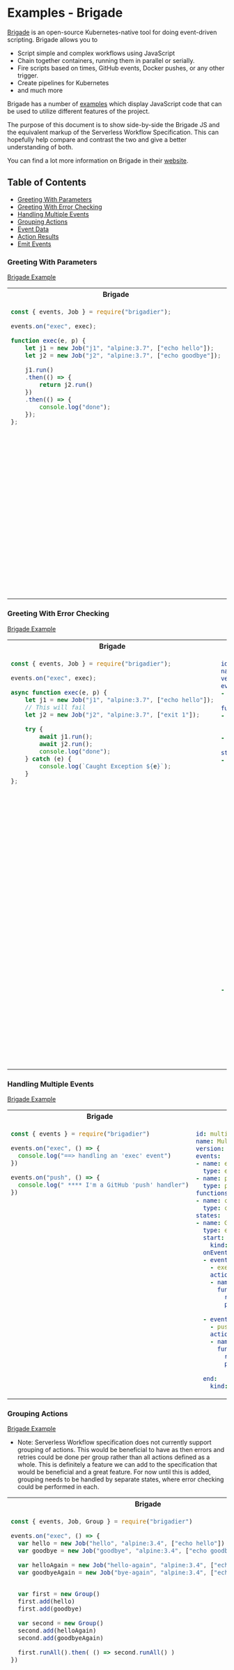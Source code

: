 # Examples - Brigade

[Brigade](https://github.com/brigadecore/brigade) is an open-source Kubernetes-native tool for doing event-driven
scripting. Brigade allows you to
* Script simple and complex workflows using JavaScript
* Chain together containers, running them in parallel or serially.
* Fire scripts based on times, GitHub events, Docker pushes, or any other trigger.
* Create pipelines for Kubernetes
* and much more

Brigade has a number of [examples](https://github.com/brigadecore/brigade/tree/master/docs/content/examples) which display 
JavaScript code that can be used to utilize different features of the project.

The purpose of this document is to show side-by-side the Brigade JS and the equivalent markup of the 
Serverless Workflow Specification. This can hopefully help compare and contrast the two and 
give a better understanding of both.

You can find a lot more information on Brigade in their [website](https://brigade.sh/).

## Table of Contents

- [Greeting With Parameters](#Greeting-With-Parameters)
- [Greeting With Error Checking](#Greeting-With-Error-Checking)
- [Handling Multiple Events](#Handling-Multiple-Events)
- [Grouping Actions](#Grouping-Actions)
- [Event Data](#Event-Data)
- [Action Results](#Action-Results)
- [Emit Events](#Emit-Events)

### Greeting With Parameters

[Brigade Example](https://github.com/brigadecore/brigade/blob/master/docs/content/examples/advanced-01.js)

<table>
<tr>
    <th>Brigade</th>
    <th>Serverless Workflow</th>
</tr>
<tr>
<td valign="top">

```javascript
const { events, Job } = require("brigadier");

events.on("exec", exec);

function exec(e, p) {
    let j1 = new Job("j1", "alpine:3.7", ["echo hello"]);
    let j2 = new Job("j2", "alpine:3.7", ["echo goodbye"]);

    j1.run()
    .then(() => {
        return j2.run()
    })
    .then(() => {
        console.log("done");
    });
};
```

</td>
<td valign="top">

```yaml
id: greeting
name: Greeting Workflow
version: '1.0'
events:
- name: execEvent
  type: exec
functions:
- name: greetingFunction
  resource: alpine:3.7
  type: echo
- name: consoleLogFunction
  type: console
states:
- name: GreetingState
  type: event
  start:
    kind: default
  onEvents:
  - eventRefs:
    - execEvent
    actions:
    - name: sayHelloAction
      functionRef:
        refName: greetingFunction
        parameters:
          greeting: hello
    - name: sayGoodbyeAction
      functionRef:
        refName: greetingFunction
        parameters:
          greeting: hello
    - name: logDoneAction
      functionRef:
        refName: consoleLogFunction
        parameters:
          log: done
  end:
    kind: default
```

</td>
</tr>
</table>

### Greeting With Error Checking

[Brigade Example](https://github.com/brigadecore/brigade/blob/master/docs/content/examples/advanced-03.js)

<table>
<tr>
    <th>Brigade</th>
    <th>Serverless Workflow</th>
</tr>
<tr>
<td valign="top">

```javascript
const { events, Job } = require("brigadier");

events.on("exec", exec);

async function exec(e, p) {
    let j1 = new Job("j1", "alpine:3.7", ["echo hello"]);
    // This will fail
    let j2 = new Job("j2", "alpine:3.7", ["exit 1"]);

    try {
        await j1.run();
        await j2.run();
        console.log("done");
    } catch (e) {
        console.log(`Caught Exception ${e}`);
    } 
};
```

</td>
<td valign="top">

```yaml
id: greetingwitherrorcheck
name: Greeting Workflow With Error Check
version: '1.0'
events:
- name: execEvent
  type: exec
functions:
- name: greetingFunction
  resource: alpine:3.7
  type: echo
- name: consoleLogFunction
  type: console
states:
- name: GreetingState
  type: event
  start:
    kind: default
  onEvents:
  - eventRefs:
    - execEvent
    actions:
    - name: sayHelloAction
      functionRef:
        refName: greetingFunction
        parameters:
          greeting: hello
    - name: sayGoodbyeAction
      functionRef:
        refName: greetingFunction
        parameters:
          greeting: hello
    - name: logDoneAction
      functionRef:
        refName: consoleLogFunction
        parameters:
          log: done
  onError:
  - expression:
      language: spel
      body: "{{ $.exceptions[0] }}"
    transition:
      nextState: HandleErrorState
  end:
    kind: default
- name: HandleErrorState
  type: operation
  actions:
  - name: logErrorAction
    functionRef:
      refName: consoleLogFunction
      parameters:
        log: Caught Exception $.exception
  end:
    kind: default
```

</td>
</tr>
</table>

### Handling Multiple Events

[Brigade Example](https://github.com/brigadecore/brigade/blob/master/docs/content/examples/brigade-03.js)

<table>
<tr>
    <th>Brigade</th>
    <th>Serverless Workflow</th>
</tr>
<tr>
<td valign="top">

```javascript
const { events } = require("brigadier")

events.on("exec", () => {
  console.log("==> handling an 'exec' event")
})

events.on("push", () => {
  console.log(" **** I'm a GitHub 'push' handler")
})
```

</td>
<td valign="top">

```yaml
id: multieventworkflow
name: Multiple Events Workflow
version: '1.0'
events:
- name: execEvent
  type: exec
- name: pushEvent
  type: push
functions:
- name: consoleLogFunction
  type: console
states:
- name: GreetingState
  type: event
  start:
    kind: default
  onEvents:
  - eventRefs:
    - execEvent
    actions:
    - name: logExecEventAction
      functionRef:
        refName: consoleLogFunction
        parameters:
          log: "==> handling an 'exec' event"
  - eventRefs:
    - pushEvent
    actions:
    - name: logPushEventAction
      functionRef:
        refName: consoleLogFunction
        parameters:
          log: "**** I'm a GitHub 'push' handler"
  end:
    kind: default
```

</td>
</tr>
</table>

### Grouping Actions

[Brigade Example](https://github.com/brigadecore/brigade/blob/master/docs/content/examples/brigade-12.js)

* Note: Serverless Workflow specification does not currently support grouping of actions. This 
would be beneficial to have as then errors and retries could be done per group rather than all actions
defined as a whole. This is definitely a feature we can add to the specification that would be beneficial
and a great feature. For now until this is added, grouping needs to be handled by separate states,
where error checking could be performed in each.

<table>
<tr>
    <th>Brigade</th>
    <th>Serverless Workflow</th>
</tr>
<tr>
<td valign="top">

```javascript
const { events, Job, Group } = require("brigadier")

events.on("exec", () => {
  var hello = new Job("hello", "alpine:3.4", ["echo hello"])
  var goodbye = new Job("goodbye", "alpine:3.4", ["echo goodbye"])

  var helloAgain = new Job("hello-again", "alpine:3.4", ["echo hello again"])
  var goodbyeAgain = new Job("bye-again", "alpine:3.4", ["echo bye again"])


  var first = new Group()
  first.add(hello)
  first.add(goodbye)

  var second = new Group()
  second.add(helloAgain)
  second.add(goodbyeAgain)

  first.runAll().then( () => second.runAll() )
})
```

</td>
<td valign="top">

```yaml
id: groupActionsWorkflow
name: Group Actions Workflow
version: '1.0'
events:
- name: execEvent
  type: exec
functions:
- name: echoFunction
  resource: alpine:3.7
  type: echo
states:
- name: FirstGreetGroup
  type: event
  start:
    kind: default
  onEvents:
  - eventRefs:
    - execEvent
    actions:
    - name: firstHelloAction
      functionRef:
        refName: echoFunction
        parameters:
          message: hello
    - name: firstGoodbyeAction
      functionRef:
        refName: echoFunction
        parameters:
          message: goodbye
  transition:
    nextState: SecondGreetGroup
- name: SecondGreetGroup
  type: operation
  actions:
  - name: secondHelloAction
    functionRef:
      refName: echoFunction
      parameters:
        message: hello-again
  - name: secondGoodbyeAction
    functionRef:
      refName: echoFunction
      parameters:
        message: bye-again
  end:
    kind: default
```

</td>
</tr>
</table>

### Event Data

[Brigade Example](https://github.com/brigadecore/brigade/blob/master/docs/content/examples/brigade-13.js)

* Note: Events within Serverless Workflow specification require them to have the CloudEvents format. CE specification
defines a "data" context attribute which includes the event payload that we are using in this example.

<table>
<tr>
    <th>Brigade</th>
    <th>Serverless Workflow</th>
</tr>
<tr>
<td valign="top">

```javascript
const { events } = require("brigadier")

events.on("exec", (e, p) => {
  console.log(">>> event " + e.type + " caused by " + e.provider)
  console.log(">>> project " + p.name + " clones the repo at " + p.repo.cloneURL)
})
```

</td>
<td valign="top">

```yaml
id: eventDataWorkflow
name: Event Data Workflow
version: '1.0'
events:
- name: execEvent
  type: exec
functions:
- name: consoleFunction
  type: console
states:
- name: LogEventData
  type: event
  start:
    kind: default
  onEvents:
  - eventRefs:
    - execEvent
    eventDataFilter:
      dataOutputPath: "{{ $.event }}"
    actions:
    - name: eventInfoAction
      functionRef:
        refName: consoleFunction
        parameters:
          log: ">>> event $event.type caused by $.event.data.provider"
    - name: projectInfoAction
      functionRef:
        refName: consoleFunction
        parameters:
          log: ">>> project $event.data.project.name clones the repo at by $.event.data.repo.cloneURL"
  end:
    kind: default

```

</td>
</tr>
</table>

### Action Results

[Brigade Example](https://github.com/brigadecore/brigade/blob/master/docs/content/examples/brigade-15.js)

* Note: Serverless Workflow specification does not have built-in storage options or custom built-in functions, 
storing of data needs to be available as a function that can be invoked during workflow execution.

* Note: It is assumed that the "dest" variable is part of the event payload, rather than hard-coded, injected, or set.

<table>
<tr>
    <th>Brigade</th>
    <th>Serverless Workflow</th>
</tr>
<tr>
<td valign="top">

```javascript
const { events, Job, Group } = require("brigadier")

events.on("exec", (e, p) => {
  var dest = "/mnt/brigade/share/hello.txt"
  var one = new Job("one", "alpine:3.4", ["echo hello > " + dest])
  var two = new Job("two", "alpine:3.4", ["echo world >> " + dest])
  var three = new Job("three", "alpine:3.4", ["cat " + dest])

  one.storage.enabled = true
  two.storage.enabled = true
  three.storage.enabled = true

  Group.runEach([one, two, three])
})
```

</td>
<td valign="top">

```yaml
id: actionResultsWorkflow
name: Action Results Workflow
version: '1.0'
events:
- name: execEvent
  type: exec
functions:
- name: greetingFunction
  resource: alpine:3.7
  type: echo
- name: storeToFileFunction
  resource: alpine:3.7
  type: filestore
states:
- name: ExecActionsAndStoreResults
  type: event
  start:
    kind: default
  onEvents:
  - eventRefs:
    - execEvent
    eventDataFilter:
      dataOutputPath: "{{ $.event }}"
    actions:
    - name: helloAction
      actionDataFilter:
        dataResultsPath: "{{ $.helloResult }}"
      functionRef:
        refName: greetingFunction
        parameters:
          message: hello
    - name: worldAction
      actionDataFilter:
        dataResultsPath: "{{ $.worldResults }}"
      functionRef:
        refName: greetingAction
        parameters:
          message: world
    - name: storeToFileAction
      functionRef:
        refName: storeToFileFunction
        parameters:
          destination: "{{ $.event.destination }}"
          value: "{{ $.helloResult }} {{ $.worldResults }}"
  end:
    kind: default

```

</td>
</tr>
</table>

### Emit Events

[Brigade Example](https://github.com/brigadecore/brigade/blob/master/docs/content/examples/brigade-19.js)

* Note: Events can be emitted in Serverless Workflow Specification on state transitions. This also shows that yes.
you can have `onEvents` definition without any actions :)
<table>
<tr>
    <th>Brigade</th>
    <th>Serverless Workflow</th>
</tr>
<tr>
<td valign="top">

```javascript
const {events} = require("brigadier")

events.on("exec", function(e, project) {
  const e2 = {
    type: "next",
    provider: "exec-handler",
    buildID: e.buildID,
    workerID: e.workerID,
    cause: {event: e}
  }
  events.fire(e2, project)
})

events.on("next", (e) => {
  console.log(`fired ${e.type} caused by ${e.cause.event.type}`)
})
```

</td>
<td valign="top">

```yaml
id: eventDataWorkflow
name: Event Data Workflow
version: '1.0'
events:
- name: execEvent
  type: exec
- name: nextEvent
  type: next
  kind: produced
functions:
- name: consoleLogFunction
  type: console
states:
- name: ExecEventState
  type: event
  start:
    kind: default
  onEvents:
  - eventRefs:
    - execEvent
    actions: []
    eventDataFilter:
      dataOutputPath: "{{ $.execEvent }}"
  transition:
    nextState: NextEventState
    produceEvent:
      eventRef: nextEvent
      data:
        type: next
        provider: exec-handler
        buildID: "{{ $.execEvent.data.buildID }}"
        workerID: "{{ $.execEvent.data.workerID }}"
        cause:
          event: "{{ $.execEvent }}"
- name: NextEventState
  type: event
  onEvents:
  - eventRefs:
    - nextEvent
    eventDataFilter:
      dataOutputPath: "{{ $.nextEvent }}"
    actions:
    - name: consoleLogAction
      functionRef:
        refName: consoleLogFunction
        parameters:
          log: fired $.nextEvent.data.type caused by $.nextEvent.data.cause.event
  end:
    kind: default
```

</td>
</tr>
</table>

